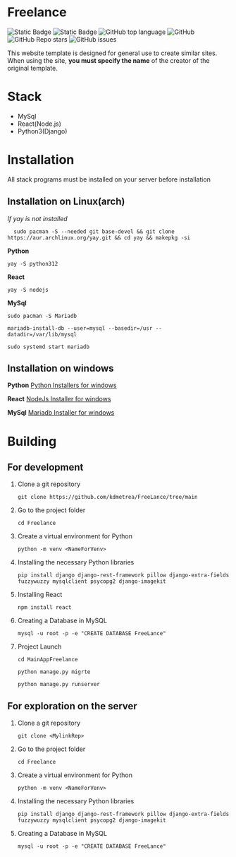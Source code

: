 ﻿

# Freelance
![Static Badge](https://img.shields.io/badge/-blue?style=flat&logo=telegram&link=t.me%2FKdmetrea) ![Static Badge](https://img.shields.io/badge/Kdmetrea-FreeLance-green) ![GitHub top language](https://img.shields.io/github/languages/top/Kdmetrea/Freelance) ![GitHub](https://img.shields.io/github/license/Kdmetrea/Freelance) ![GitHub Repo stars](https://img.shields.io/github/stars/Kdmetrea/Freelance) ![GitHub issues](https://img.shields.io/github/issues/Kdmetrea/Freelance)


This website template is designed for general use to create similar sites. When using the site, **you must specify the name** of the creator of the original template.
# Stack
 - MySql
 - React(Node.js)
 - Python3(Django)
# Installation
All stack programs must be installed on your server before installation
## Installation on Linux(arch)

*If yay is not installed*

      sudo pacman -S --needed git base-devel && git clone https://aur.archlinux.org/yay.git && cd yay && makepkg -si

**Python**

    yay -S python312

**React**

    yay -S nodejs

**MySql**

    sudo pacman -S Mariadb
    
    mariadb-install-db --user=mysql --basedir=/usr --datadir=/var/lib/mysql
    
    sudo systemd start mariadb

## Installation on windows
**Python**
[Python Installers for windows](https://www.python.org/downloads/windows/)

**React**
   [NodeJs Installer for windows](https://nodejs.org/en/download/prebuilt-installer)
   
**MySql**
 [Mariadb Installer for windows](https://mariadb.org/download/?t=mariadb&p=mariadb&r=11.4.2&os=windows&cpu=x86_64&pkg=msi&mirror=mobinhost)
# Building

## For development
 1. Clone a git repository
 
	 `git clone https://github.com/kdmetrea/FreeLance/tree/main`
 
 2. Go to the project folder
 
    `cd Freelance`
    
 3. Create a virtual environment for Python
 
	 `python -m venv <NameForVenv>`
4.  Installing the necessary Python libraries

	`pip install django django-rest-framework pillow django-extra-fields fuzzywuzzy mysqlclient psycopg2 django-imagekit`

5. Installing React

	`npm install react`

6. Creating a Database in MySQL

	`mysql -u root -p -e "CREATE DATABASE FreeLance"`

7. Project Launch

	`cd MainAppFreelance`
	
	`python manage.py migrte`
	
	`python manage.py runserver`

## For exploration on the server
 1. Clone a git repository
 
	 `git clone <MylinkRep>`
 
 2. Go to the project folder
 
    `cd Freelance`
    
 3. Create a virtual environment for Python
 
	 `python -m venv <NameForVenv>`
4.  Installing the necessary Python libraries

	`pip install django django-rest-framework pillow django-extra-fields fuzzywuzzy mysqlclient psycopg2 django-imagekit`
	
5. Creating a Database in MySQL

	`mysql -u root -p -e "CREATE DATABASE FreeLance"`
